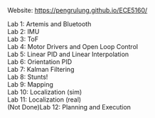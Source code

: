 Website: https://pengrulung.github.io/ECE5160/

Lab 1: Artemis and Bluetooth                     <br>
Lab 2: IMU                                       <br>
Lab 3: ToF                                       <br>
Lab 4: Motor Drivers and Open Loop Control       <br>
Lab 5: Linear PID and Linear Interpolation       <br>
Lab 6: Orientation PID                           <br>
Lab 7: Kalman Filtering                          <br>
Lab 8: Stunts!                                   <br>
Lab 9: Mapping                                   <br>
Lab 10: Localization (sim)                       <br>
Lab 11: Localization (real)                      <br>
(Not Done)Lab 12: Planning and Execution         <br>
